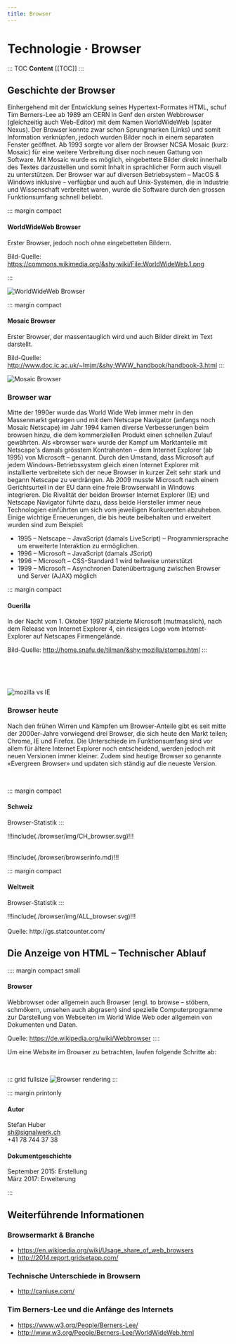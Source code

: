 ```yaml
---
title: Browser
---
```

# Technologie · Browser

::: TOC
**Content**
[[TOC]]
:::
<div class='header'></div>




## Geschichte der Browser
Einhergehend mit der Entwicklung seines Hypertext-Formates HTML, schuf Tim Berners-Lee ab 1989 am CERN in Genf den ersten Webbrowser (gleichzeitig auch Web-Editor) mit dem Namen WorldWideWeb (später Nexus). Der Browser konnte zwar schon Sprungmarken (Links) und somit Information verknüpfen, jedoch wurden Bilder noch in einem separaten Fenster geöffnet.
Ab 1993 sorgte vor allem der Browser NCSA Mosaic (kurz: Mosaic) für eine weitere Verbreitung diser noch neuen Gattung von Software. Mit Mosaic wurde es möglich, eingebettete Bilder direkt innerhalb des Textes darzustellen und somit Inhalt in sprachlicher Form auch visuell zu unterstützen. Der Browser war auf diversen Betriebsystem – ­MacOS & Windows inklusive – verfügbar und auch auf Unix-Systemen, die in Industrie und Wissenschaft verbreitet waren, wurde die Software durch den grossen Funktionsumfang schnell beliebt.

::: margin compact
#### WorldWideWeb Browser
Erster Browser, jedoch noch ohne eingebetteten Bildern.

Bild-Quelle: https://commons.wikimedia.org/&shy;wiki/File:WorldWideWeb.1.png

:::

![WorldWideWeb Browser](./img/WorldWideWeb.1.png)



::: margin compact

#### Mosaic Browser
Erster Browser, der massentauglich wird und auch Bilder direkt im Text darstellt.

Bild-Quelle: http://www.doc.ic.ac.uk/~lmjm/&shy;WWW_handbook/handbook-3.html
:::


![Mosaic Browser](./img/fig3-3.gif)



<div class='header'></div>








### Browser war
Mitte der 1990er wurde das World Wide Web immer mehr in den Massenmarkt getragen und mit dem Netscape Navigator (anfangs noch Mosaic Netscape) im Jahr 1994 kamen diverse Verbesserungen beim browsen hinzu, die dem kommerziellen Produkt einen schnellen Zulauf gewährten. Als «browser war» wurde der Kampf um Marktanteile mit Netscape's damals grösstem Kontrahenten – dem Internet Explorer (ab 1995) von Microsoft – genannt. Durch den Umstand, dass Microsoft auf jedem Windows-Betriebssystem gleich einen Internet Explorer mit installierte verbreitete sich der neue Browser in kurzer Zeit sehr stark und begann Netscape zu verdrängen. Ab 2009 musste Microsoft nach einem Gerichtsurteil in der EU dann eine freie Browserwahl in Windows integrieren.
Die Rivalität der beiden Browser Internet Explorer (IE) und Netscape Navigator führte dazu, dass beide Hersteller immer neue Technologien einführten um sich vom jeweiligen Konkurenten abzuheben. Einige wichtige Erneuerungen, die bis heute beibehalten und erweitert wurden sind zum Beispiel:

* 1995 – Netscape – JavaScript (damals LiveScript) – Programmiersprache um erweiterte Interaktion zu ermöglichen.
* 1996 – Microsoft – JavaScript (damals JScript)
* 1996 – Microsoft – CSS-Standard 1 wird teilweise unterstützt
* 1999 – Microsoft – Asynchronen Datenübertragung zwischen Browser und Server (AJAX) möglich


::: margin compact

#### Guerilla
In der Nacht vom 1. Oktober 1997 platzierte Microsoft (mutmasslich), nach dem Release von Internet
Explorer 4, ein riesiges Logo vom Internet-Explorer auf Netscapes Firmengelände.

Bild-Quelle: http://home.snafu.de/tilman/&shy;mozilla/stomps.html
:::

<br>
<br>
<br>

![mozilla vs IE](./img/mozilla-uber-alles.jpg)



<div class='header'></div>


### Browser heute
Nach den frühen Wirren und Kämpfen um Browser-Anteile gibt es seit mitte der 2000er-Jahre vorwiegend drei Browser, die sich heute den Markt teilen; Chrome, IE und Firefox. Die Unterschiede im Funktionsumfang sind vor allem für ältere Internet Explorer noch entscheidend, werden jedoch mit neuen Versionen immer kleiner. Zudem sind heutige Browser so genannte «Evergreen Browser» und updaten sich ständig auf die neueste Version.



<br>


::: margin compact

#### Schweiz
Browser-Statistik
:::

<div class="ct-golden-section box">
!!!include(./browser/img/CH_browser.svg)!!!
</div>

<br>

!!!include(./browser/browserinfo.md)!!!


::: margin compact

#### Weltweit
Browser-Statistik
:::

<div class="ct-golden-section box">
!!!include(./browser/img/ALL_browser.svg)!!!
</div>


<br>
Quelle: http://gs.statcounter.com/


<div class='header'></div>


## Die Anzeige von HTML – Technischer Ablauf

:::: margin compact small

#### Browser
Webbrowser oder allgemein auch Browser (engl. to browse – stöbern, schmökern, umsehen auch abgrasen) sind spezielle Computerprogramme zur Darstellung von Webseiten im World Wide Web oder allgemein von Dokumenten und Daten.

Quelle:
https://de.wikipedia.org/wiki/Webbrowser
::::

Um eine Website im Browser zu betrachten, laufen folgende Schritte ab:

<br>

::: grid fullsize
![Browser rendering](./img/rendering.svg)
:::






<div class='header'></div>

::: margin printonly
#### Autor
Stefan Huber  
sh@signalwerk.ch  
+41 78 744 37 38

#### Dokumentgeschichte
September 2015: Erstellung   
März 2017: Erweiterung

:::

## Weiterführende Informationen



### Browsermarkt & Branche
* https://en.wikipedia.org/wiki/Usage_share_of_web_browsers
* http://2014.report.gridsetapp.com/

### Technische Unterschiede in Browsern
* http://caniuse.com/

### Tim Berners-Lee und die Anfänge des Internets
* https://www.w3.org/People/Berners-Lee/
* http://www.w3.org/People/Berners-Lee/WorldWideWeb.html
